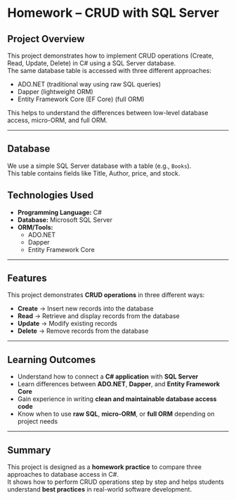 ﻿#  Homework – CRUD with SQL Server

##  Project Overview
This project demonstrates how to implement CRUD operations (Create, Read, Update, Delete) in C# using a SQL Server database.  
The same database table is accessed with three different approaches:

- ADO.NET (traditional way using raw SQL queries)  
- Dapper (lightweight ORM)  
- Entity Framework Core (EF Core) (full ORM)  

This helps to understand the differences between low-level database access, micro-ORM, and full ORM.

---

## Database
We use a simple SQL Server database with a table (e.g., `Books`).  
This table contains fields like  Title, Author, price, and stock.  

##  Technologies Used
- **Programming Language:** C#
- **Database:** Microsoft SQL Server
- **ORM/Tools:**
  - ADO.NET
  - Dapper
  - Entity Framework Core

---

##  Features
This project demonstrates **CRUD operations** in three different ways:

- **Create** → Insert new records into the database  
- **Read** → Retrieve and display records from the database  
- **Update** → Modify existing records  
- **Delete** → Remove records from the database  

---

##  Learning Outcomes
- Understand how to connect a **C# application** with **SQL Server**  
- Learn differences between **ADO.NET**, **Dapper**, and **Entity Framework Core**  
- Gain experience in writing **clean and maintainable database access code**  
- Know when to use **raw SQL**, **micro-ORM**, or **full ORM** depending on project needs  

---

##  Summary
This project is designed as a **homework practice** to compare three approaches to database access in C#.  
It shows how to perform CRUD operations step by step and helps students understand **best practices** in real-world software development.
